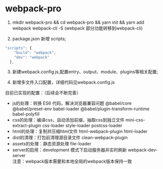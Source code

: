 # webpack-pro

1. mkdir webpack-pro && cd webpack-pro && yarn init && yarn add webpack webpack-cli -S (webpack 部分功能转移到webpack-cli)

2. package.json 新增 scripts;
```javascript
"scripts": {
    "build": "webpack",
    "dev": "webpack"
  }, 
```
3. 新建webpack.config.js,配置entry、output、module、plugins等相关配置;

4. 新增多文件入口配置，详细代码见webpack.config.js

目前已实现的配置：（后续会不断完善）
* js的处理：转换 ES6 代码，解决浏览器兼容问题 @babel/core @babel/preset-env babel-loader @babel/plugin-transform-runtime babel-polyfill
* css的处理：编译css，自动添加前缀，抽取css到独立文件 mini-css-extract-plugin css-loader  style-loader postcss-loader
* html的处理：复制并压缩html文件  html-webpack-plugin html-loader
* dist的清理：打包前清理源目录文件  clean-webpack-plugin
* assets的处理：静态资源处理  file-loader
* server的启用：development 模式下启动服务器并实时刷新  webpack-dev-server   
注意：webpack版本需要和本地全局的webpack版本保持一致   

